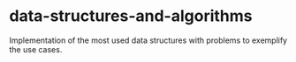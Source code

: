 # data-structures-and-algorithms
Implementation of the most used data structures with problems to exemplify the use cases.
